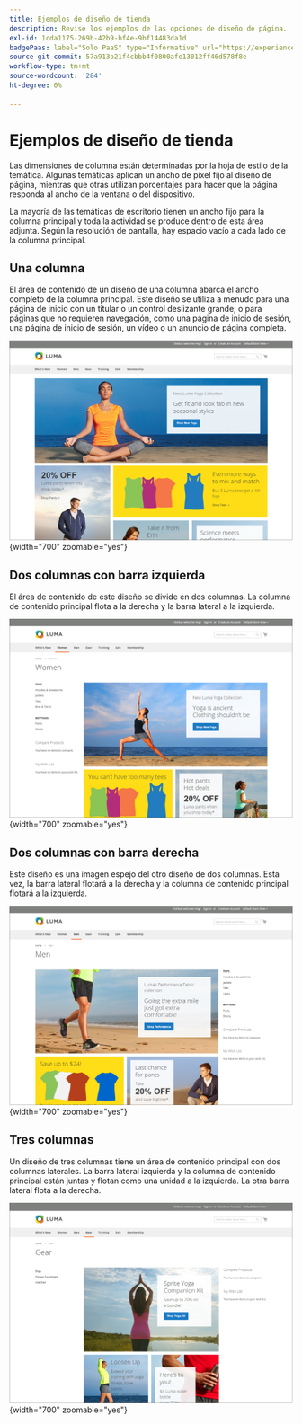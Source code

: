 ```yaml
---
title: Ejemplos de diseño de tienda
description: Revise los ejemplos de las opciones de diseño de página.
exl-id: 1cda1175-269b-42b9-bf4e-9bf14483da1d
badgePaas: label="Solo PaaS" type="Informative" url="https://experienceleague.adobe.com/en/docs/commerce/user-guides/product-solutions" tooltip="Se aplica solo a proyectos de Adobe Commerce en la nube (infraestructura PaaS administrada por Adobe) y a proyectos locales."
source-git-commit: 57a913b21f4cbbb4f0800afe13012ff46d578f8e
workflow-type: tm+mt
source-wordcount: '284'
ht-degree: 0%

---
```


# Ejemplos de diseño de tienda

Las dimensiones de columna están determinadas por la hoja de estilo de la temática. Algunas temáticas aplican un ancho de píxel fijo al diseño de página, mientras que otras utilizan porcentajes para hacer que la página responda al ancho de la ventana o del dispositivo.

La mayoría de las temáticas de escritorio tienen un ancho fijo para la columna principal y toda la actividad se produce dentro de esta área adjunta. Según la resolución de pantalla, hay espacio vacío a cada lado de la columna principal.

## Una columna

El área de contenido de un diseño de una columna abarca el ancho completo de la columna principal. Este diseño se utiliza a menudo para una página de inicio con un titular o un control deslizante grande, o para páginas que no requieren navegación, como una página de inicio de sesión, una página de inicio de sesión, un vídeo o un anuncio de página completa.

![Ejemplo de diseño de una columna](./assets/page-layout-1-col.png){width="700" zoomable="yes"}

## Dos columnas con barra izquierda

El área de contenido de este diseño se divide en dos columnas. La columna de contenido principal flota a la derecha y la barra lateral a la izquierda.

![Ejemplo de dos columnas con barra izquierda](./assets/page-layout-2-col-left-bar.png){width="700" zoomable="yes"}

## Dos columnas con barra derecha

Este diseño es una imagen espejo del otro diseño de dos columnas. Esta vez, la barra lateral flotará a la derecha y la columna de contenido principal flotará a la izquierda.

![Ejemplo de dos columnas con barra derecha](./assets/page-layout-2-col-right-bar.png){width="700" zoomable="yes"}

## Tres columnas

Un diseño de tres columnas tiene un área de contenido principal con dos columnas laterales. La barra lateral izquierda y la columna de contenido principal están juntas y flotan como una unidad a la izquierda. La otra barra lateral flota a la derecha.

![Ejemplo de tres columnas](./assets/page-layout-3-col.png){width="700" zoomable="yes"}
